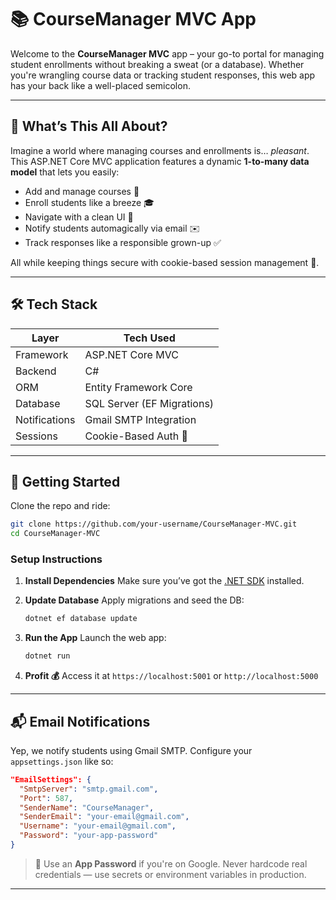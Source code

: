 
# 📚 CourseManager MVC App

Welcome to the **CourseManager MVC** app – your go-to portal for managing student enrollments without breaking a sweat (or a database). Whether you're wrangling course data or tracking student responses, this web app has your back like a well-placed semicolon.

---

## 🧠 What’s This All About?

Imagine a world where managing courses and enrollments is… *pleasant*. This ASP.NET Core MVC application features a dynamic **1-to-many data model** that lets you easily:

- Add and manage courses 🏫  
- Enroll students like a breeze 🎓  
- Navigate with a clean UI 🧭  
- Notify students automagically via email ✉️  
- Track responses like a responsible grown-up ✅

All while keeping things secure with cookie-based session management 🍪.

---

## 🛠️ Tech Stack

| Layer        | Tech Used                 |
|--------------|---------------------------|
| Framework    | ASP.NET Core MVC          |
| Backend      | C#                        |
| ORM          | Entity Framework Core     |
| Database     | SQL Server (EF Migrations)|
| Notifications| Gmail SMTP Integration    |
| Sessions     | Cookie-Based Auth 🍪      |

---

## 🚀 Getting Started

Clone the repo and ride:

```bash
git clone https://github.com/your-username/CourseManager-MVC.git
cd CourseManager-MVC
````

### Setup Instructions

1. **Install Dependencies**
   Make sure you’ve got the [.NET SDK](https://dotnet.microsoft.com/en-us/download) installed.

2. **Update Database**
   Apply migrations and seed the DB:

   ```bash
   dotnet ef database update
   ```

3. **Run the App**
   Launch the web app:

   ```bash
   dotnet run
   ```

4. **Profit 💰**
   Access it at `https://localhost:5001` or `http://localhost:5000`

---

## 📬 Email Notifications

Yep, we notify students using Gmail SMTP. Configure your `appsettings.json` like so:

```json
"EmailSettings": {
  "SmtpServer": "smtp.gmail.com",
  "Port": 587,
  "SenderName": "CourseManager",
  "SenderEmail": "your-email@gmail.com",
  "Username": "your-email@gmail.com",
  "Password": "your-app-password"
}
```

> 🔐 Use an **App Password** if you're on Google. Never hardcode real credentials — use secrets or environment variables in production.

---





